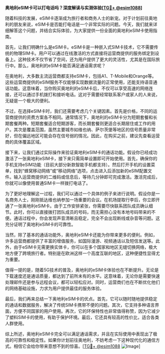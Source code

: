 **奥地利eSIM卡可以打电话吗？深度解读与实测体验[[TG💪+ @esim1088](https://t.me/s/esim1088)]**

随着科技的发展，eSIM卡逐渐成为旅行者和商务人士的新宠。对于计划前往奥地利的朋友来说，eSIM卡是否能打电话是一个非常实际的问题。今天，我们就来详细解答这个问题，并结合实际体验，为大家提供一份全面的奥地利eSIM卡使用指南。

首先，让我们明确什么是eSIM卡。eSIM卡是一种嵌入式SIM卡技术，它不需要传统的物理SIM卡。用户可以通过在线激活的方式直接将运营商提供的服务绑定到设备上。这种技术不仅节省了空间，还为用户提供了更大的灵活性，尤其是在国际旅行中。那么，奥地利的eSIM卡能否满足通话需求呢？

在奥地利，大多数主流运营商都支持eSIM卡，包括A1、T-Mobile和Orange等。这些运营商提供的eSIM服务不仅能够实现数据流量的正常使用，还能支持语音通话功能。这意味着，当你购买奥地利的eSIM卡后，不仅可以享受高速的网络连接，还可以通过手机拨打和接听电话。这对于需要经常联系客户或家人的人来说，无疑是一个极大的便利。

不过，在选择eSIM卡时，我们还需要考虑几个关键因素。首先是价格，不同的运营商提供的资费方案各不相同。通常情况下，奥地利的eSIM卡分为短期套餐和长期套餐两种。短期套餐适合短期游客，而长期套餐则更适合长期居住或工作的用户。其次是覆盖范围，虽然主要城市如维也纳、萨尔茨堡等地区的信号质量非常好，但在偏远地区可能会存在信号弱的情况。因此，在购买之前，建议先查看运营商的具体覆盖区域。

接下来，让我们通过实际操作来验证奥地利eSIM卡的通话功能。假设你已经成功激活了一张奥地利eSIM卡，接下来只需简单设置即可开始使用。首先，确保你的手机支持eSIM功能（目前大部分新款智能手机都支持）。然后打开手机的设置菜单，找到“蜂窝移动网络”或“移动网络”选项，点击进入后添加新的eSIM配置文件。输入运营商提供的二维码或信息后，等待几分钟即可完成激活。激活完成后，你就可以像使用普通SIM卡一样拨打电话了。

为了更好地理解这一过程，我们可以通过一个具体的例子来进行说明。假设你是一名商务人士，刚刚抵达维也纳参加一场重要的会议。在机场提取行李后，你立即开通了一张奥地利eSIM卡。由于工作安排紧张，你需要尽快联系团队成员确认细节。此时，你可以直接拨打团队成员的号码，而无需担心没有本地号码带来的不便。通话过程中，你会发现声音清晰且稳定，完全不会出现断线或杂音等问题。这充分证明了奥地利eSIM卡的可靠性。

当然，除了基本的通话功能外，奥地利eSIM卡还能为你带来更多的便利。例如，许多运营商都提供了丰富的增值服务，如国际漫游、视频通话以及短信发送等。此外，由于eSIM卡无需更换实体卡，你可以在多个国家和地区无缝切换网络，极大地方便了跨境旅行者。特别是在欧洲这样一个高度互联的地区，这种便捷性显得尤为重要。

值得一提的是，随着5G技术的普及，奥地利的eSIM卡体验也在不断提升。无论是下载速度还是通话质量，都达到了前所未有的水平。这意味着，无论你是需要快速处理邮件还是参与远程会议，都可以轻松应对。同时，运营商们也在不断优化他们的网络基础设施，力求为用户提供最佳的服务体验。

最后，我们再来总结一下奥地利eSIM卡的优点。首先，它可以随时随地提供稳定的通话和数据服务，解决了传统SIM卡携带不便的问题。其次，它支持多种语言界面，方便不同国家的用户使用。再次，它的环保特性也非常值得称赞，因为它减少了塑料SIM卡的使用，有助于保护环境。最后，它还具有较高的性价比，适合各类人群使用。

综上所述，奥地利eSIM卡完全可以满足通话需求，并且在实际使用中表现出了极高的可靠性和稳定性。如果你计划前往奥地利，不妨考虑一下这种现代化的通信方式。相信它会给你带来意想不到的惊喜。[[TG💪+ @esim1088](https://t.me/s/esim1088) ![Image](https://i.postimg.cc/4NQfJmqS/Snipaste-2025-05-13-00-14-12.png)]
